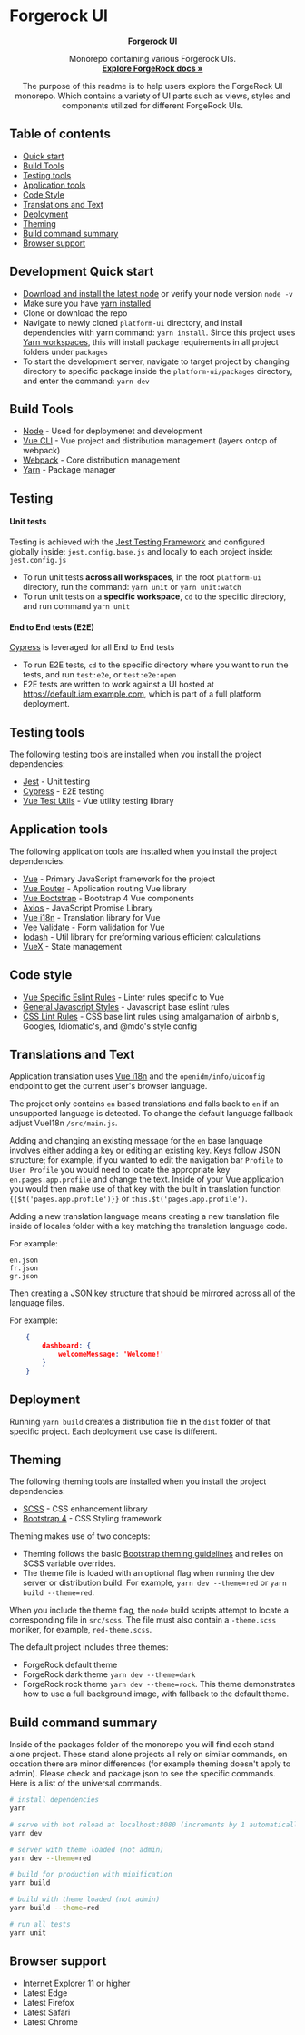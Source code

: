 # Forgerock UI

<p align="center">
  <b>Forgerock UI</b>

  <p align="center">
    Monorepo containing various Forgerock UIs.
    <br>
    <a href="https://backstage.forgerock.com/docs/"><strong>Explore ForgeRock docs »</strong></a>
  </p>
  <p align="center">
    The purpose of this readme is to help users explore the ForgeRock UI monorepo. Which contains a variety of UI parts such as views, styles and components utilized for different 
    ForgeRock UIs.
  </p>
</p>

## Table of contents

- [Quick start](#quick-start)
- [Build Tools](#build-tools)
- [Testing tools](#testing-tools)
- [Application tools](#application-tools)
- [Code Style](#code-style)
- [Translations and Text](#translations-and-text)
- [Deployment](#deployment)
- [Theming](#theming)
- [Build command summary](#build-command-summary)
- [Browser support](#browser-support)

<a name="quick-start"></a>
## Development Quick start

- [Download and install the latest node](https://nodejs.org/en/download/) or verify your node version `node -v`
- Make sure you have [yarn installed](https://yarnpkg.com/getting-started/install)
- Clone or download the repo
- Navigate to newly cloned `platform-ui` directory, and install dependencies with yarn command: `yarn install`. Since this project uses [Yarn workspaces](https://yarnpkg.com/features/workspaces), this will install package requirements in all project folders under `packages`
- To start the development server, navigate to target project by changing directory to specific package inside the `platform-ui/packages` directory, and enter the command: `yarn dev`

<a name="build-tools"></a>
## Build Tools
- [Node](https://nodejs.org/en/) - Used for deploymenet and development
- [Vue CLI](https://cli.vuejs.org/) - Vue project and distribution management (layers ontop of webpack)
- [Webpack](https://webpack.js.org/) - Core distribution management
- [Yarn](https://yarnpkg.com/lang/en/) - Package manager

<a name="testing"></a>
## Testing

#### Unit tests

Testing is achieved with the [Jest Testing Framework](https://jestjs.io/) and configured globally inside: `jest.config.base.js` and locally to each project inside: `jest.config.js`

- To run unit tests **across all workspaces**, in the root `platform-ui` directory, run the command: `yarn unit` or `yarn unit:watch`
- To run unit tests on a **specific workspace**, `cd` to the specific directory, and run command `yarn unit`


#### End to End tests (E2E)

[Cypress](https://www.cypress.io/) is leveraged for all End to End tests

- To run E2E tests, `cd` to the specific directory where you want to run the tests, and run `test:e2e`, or `test:e2e:open`
- E2E tests are written to work against a UI hosted at https://default.iam.example.com, which is part of a full platform deployment.

<a name="testing-tools"></a>
## Testing tools

The following testing tools are installed when you install the project dependencies:

- [Jest](https://jestjs.io/) - Unit testing
- [Cypress](https://www.cypress.io/) - E2E testing
- [Vue Test Utils](https://vue-test-utils.vuejs.org/) - Vue utility testing library

<a name="application-tools"></a>
## Application tools

The following application tools are installed when you install the project dependencies:
- [Vue](https://vuejs.org/v2/api/) - Primary JavaScript framework for the project
- [Vue Router](https://router.vuejs.org/en/) - Application routing Vue library
- [Vue Bootstrap](https://bootstrap-vue.js.org/) - Bootstrap 4 Vue components
- [Axios](https://github.com/axios/axios) - JavaScript Promise Library
- [Vue i18n](https://kazupon.github.io/vue-i18n/en/) - Translation library for Vue
- [Vee Validate](https://github.com/baianat/vee-validate) - Form validation for Vue
- [lodash](https://lodash.com/) - Util library for preforming various efficient calculations
- [VueX](https://vuex.vuejs.org/) - State management

<a name="code-style"></a>
## Code style

- [Vue Specific Eslint Rules](https://vuejs.github.io/eslint-plugin-vue/rules/#priority-b-strongly-recommended-improving-readability) - Linter rules specific to Vue
- [General Javascript Styles](https://github.com/airbnb/javascript) - Javascript base eslint rules
- [CSS Lint Rules](https://github.com/stylelint/stylelint-config-standard) - CSS base lint rules using amalgamation of airbnb's, Googles, Idiomatic's, and @mdo's style config

<a name="translations-and-text"></a>
## Translations and Text

Application translation uses [Vue i18n](https://kazupon.github.io/vue-i18n/en/) and the `openidm/info/uiconfig` endpoint to get the current user's browser language.

The project only contains `en` based translations and falls back to `en` if an unsupported language is detected. To change the default language fallback adjust VueI18n `/src/main.js`.

Adding and changing an existing message for the `en` base language involves either adding a key or editing an existing key.
Keys follow JSON structure; for example, if you wanted to edit the navigation bar `Profile` to `User Profile` you would need to locate the appropriate key `en.pages.app.profile` and change the text.
Inside of your Vue application you would then make use of that key with the built in translation function `{{$t('pages.app.profile')}}` or `this.$t('pages.app.profile')`.

Adding a new translation language means creating a new translation file inside of locales folder with a key matching the translation language code.

For example:

```
en.json
fr.json
gr.json
```

Then creating a JSON key structure that should be mirrored across all of the language files.

For example:

``` JSON
    {
        dashboard: {
            welcomeMessage: 'Welcome!'
        }
    }
```

<a name="deployment"></a>
## Deployment

Running `yarn build` creates a distribution file in the `dist` folder of that specific project. Each deployment use case is different.

<a name="theming"></a>
## Theming

The following theming tools are installed when you install the project dependencies:

- [SCSS](https://sass-lang.com/) - CSS enhancement library
- [Bootstrap 4](https://getbootstrap.com/docs/4.6/getting-started/introduction/) - CSS Styling framework

Theming makes use of two concepts:

- Theming follows the basic [Bootstrap theming guidelines](https://getbootstrap.com/docs/4.6/getting-started/theming/) and relies on SCSS variable overrides.
- The theme file is loaded with an optional flag when running the dev server or distribution build. For example, `yarn dev --theme=red` or `yarn build --theme=red`.

When you include the theme flag, the `node` build scripts attempt to locate a corresponding file in `src/scss`. The file must also contain a `-theme.scss` moniker, for example, `red-theme.scss`.

The default project includes three themes:
- ForgeRock default theme
- ForgeRock dark theme `yarn dev --theme=dark`
- ForgeRock rock theme `yarn dev --theme=rock`. This theme demonstrates how to use a full background image, with fallback to the default theme.


<a name="build-command-summary"></a>
## Build command summary

Inside of the packages folder of the monorepo you will find each stand alone project. These stand alone projects all rely on similar commands, on occation there are minor differences (for example theming doesn't apply to admin). Please check and package.json to see the specific commands. Here is a list of the universal commands.

``` bash
# install dependencies
yarn

# serve with hot reload at localhost:8080 (increments by 1 automatically if port is in use).
yarn dev

# server with theme loaded (not admin)
yarn dev --theme=red

# build for production with minification
yarn build

# build with theme loaded (not admin)
yarn build --theme=red

# run all tests
yarn unit
```

<a name="browser-support"></a>
## Browser support

- Internet Explorer 11 or higher
- Latest Edge
- Latest Firefox
- Latest Safari
- Latest Chrome
